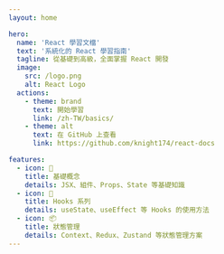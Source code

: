 ```yaml
---
layout: home

hero:
  name: 'React 學習文檔'
  text: '系統化的 React 學習指南'
  tagline: 從基礎到高級，全面掌握 React 開發
  image:
    src: /logo.png
    alt: React Logo
  actions:
    - theme: brand
      text: 開始學習
      link: /zh-TW/basics/
    - theme: alt
      text: 在 GitHub 上查看
      link: https://github.com/knight174/react-docs

features:
  - icon: 🚀
    title: 基礎概念
    details: JSX、組件、Props、State 等基礎知識
  - icon: 🔄
    title: Hooks 系列
    details: useState、useEffect 等 Hooks 的使用方法
  - icon: 📦
    title: 狀態管理
    details: Context、Redux、Zustand 等狀態管理方案
---
```


